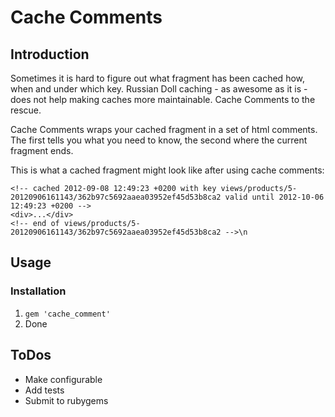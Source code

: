 # Cache Comments

## Introduction
Sometimes it is hard to figure out what fragment has been cached how, when and under which key. Russian Doll caching - as awesome as it is - does not help making caches more maintainable. Cache Comments to the rescue.

Cache Comments wraps your cached fragment in a set of html comments. The first tells you what you need to know, the second where the current fragment ends.

This is what a cached fragment might look like after using cache comments:

	<!-- cached 2012-09-08 12:49:23 +0200 with key views/products/5-20120906161143/362b97c5692aaea03952ef45d53b8ca2 valid until 2012-10-06 12:49:23 +0200 -->
	<div>...</div>
	<!-- end of views/products/5-20120906161143/362b97c5692aaea03952ef45d53b8ca2 -->\n


## Usage

### Installation

  1. `gem 'cache_comment'`
  2. Done

## ToDos
* Make configurable
* Add tests
* Submit to rubygems